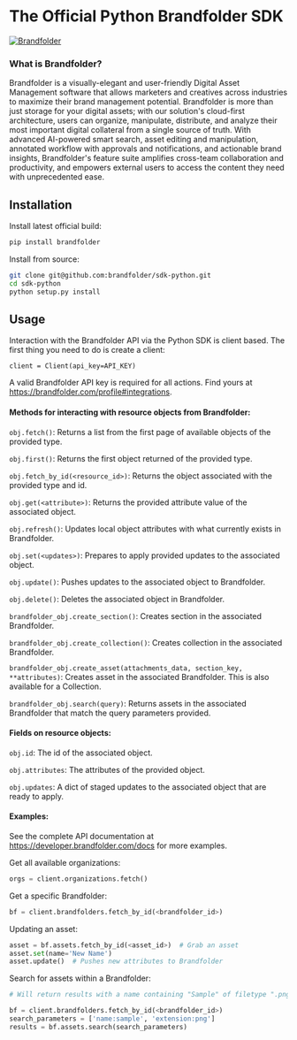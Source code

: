 # The Official Python Brandfolder SDK

[![Brandfolder](https://cdn.brandfolder.io/YUHW9ZNT/as/znoqr595/Primary_Brandfolder_Logo.png?width=400)](https://brandfolder.com)

### What is Brandfolder?

Brandfolder is a visually-elegant and user-friendly Digital Asset Management software that allows marketers and creatives across industries to maximize their brand management potential. Brandfolder is more than just storage for your digital assets; with our solution's cloud-first architecture, users can organize, manipulate, distribute, and analyze their most important digital collateral from a single source of truth. With advanced AI-powered smart search, asset editing and manipulation, annotated workflow with approvals and notifications, and actionable brand insights, Brandfolder's feature suite amplifies cross-team collaboration and productivity, and empowers external users to access the content they need with unprecedented ease.

## Installation

Install latest official build:
```sh
pip install brandfolder
```

Install from source:
```sh
git clone git@github.com:brandfolder/sdk-python.git
cd sdk-python
python setup.py install
```

## Usage
Interaction with the Brandfolder API via the Python SDK is client based. The first thing you need to do
is create a client:

`client = Client(api_key=API_KEY)`

A valid Brandfolder API key is required for all actions. Find yours at https://brandfolder.com/profile#integrations.

#### Methods for interacting with resource objects from Brandfolder:

`obj.fetch()`: Returns a list from the first page of available objects of the provided type.

`obj.first()`: Returns the first object returned of the provided type.

`obj.fetch_by_id(<resource_id>)`: Returns the object associated with the provided type and id.

`obj.get(<attribute>)`: Returns the provided attribute value of the associated object.

`obj.refresh()`: Updates local object attributes with what currently exists in Brandfolder.

`obj.set(<updates>)`: Prepares to apply provided updates to the associated object.

`obj.update()`: Pushes updates to the associated object to Brandfolder.

`obj.delete()`: Deletes the associated object in Brandfolder.

`brandfolder_obj.create_section()`: Creates section in the associated Brandfolder.

`brandfolder_obj.create_collection()`: Creates collection in the associated Brandfolder.

`brandfolder_obj.create_asset(attachments_data, section_key, **attributes)`: Creates asset in the associated Brandfolder. This is also available for a Collection.

`brandfolder_obj.search(query)`: Returns assets in the associated Brandfolder that match the query parameters provided.

#### Fields on resource objects:
`obj.id`: The id of the associated object.

`obj.attributes`: The attributes of the provided object.

`obj.updates`: A dict of staged updates to the associated object that are ready to apply.


#### Examples:
See the complete API documentation at https://developer.brandfolder.com/docs for more examples.

Get all available organizations:
```python
orgs = client.organizations.fetch()
```

Get a specific Brandfolder:
```python
bf = client.brandfolders.fetch_by_id(<brandfolder_id>)
```

Updating an asset:
```python
asset = bf.assets.fetch_by_id(<asset_id>)  # Grab an asset
asset.set(name='New Name')
asset.update()  # Pushes new attributes to Brandfolder
```

Search for assets within a Brandfolder:
```python
# Will return results with a name containing "Sample" of filetype ".png"

bf = client.brandfolders.fetch_by_id(<brandfolder_id>)
search_parameters = ['name:sample', 'extension:png']
results = bf.assets.search(search_parameters)
```
